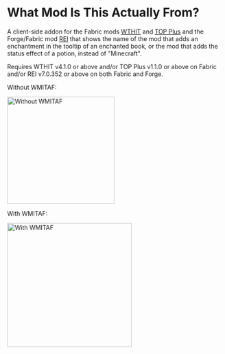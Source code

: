# What Mod Is This Actually From?

A client-side addon for the Fabric mods [WTHIT](https://github.com/badasintended/wthit "What The Hell Is That?") and [TOP Plus](https://github.com/Alpha-s-Stuff/TOP-Plus "The One Probe Plus") and the Forge/Fabric mod [REI](https://github.com/shedaniel/RoughlyEnoughItems "Roughly Enough Items") that shows the name of the mod that adds an enchantment in the tooltip of an enchanted book, or the mod that adds the status effect of a potion, instead of "Minecraft".

Requires WTHIT v4.1.0 or above and/or TOP Plus v1.1.0 or above on Fabric and/or REI v7.0.352 or above on both Fabric and Forge.

Without WMITAF:

<img src="https://i.imgur.com/gVfb1dE.png" alt="Without WMITAF" width="250">

With WMITAF:

<img src="https://i.imgur.com/8K8wpqj.png" alt="With WMITAF" width="290">
